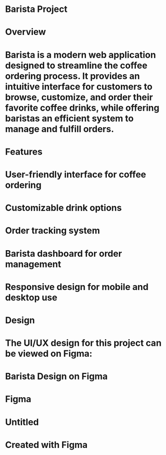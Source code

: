 # Barista Project
# Overview
# Barista is a modern web application designed to streamline the coffee ordering process. It provides an intuitive interface for customers to browse, customize, and order their favorite coffee drinks, while offering baristas an efficient system to manage and fulfill orders.

# Features
# User-friendly interface for coffee ordering
# Customizable drink options
# Order tracking system
# Barista dashboard for order management
# Responsive design for mobile and desktop use

# Design
# The UI/UX design for this project can be viewed on Figma:
# Barista Design on Figma
# Figma
# Untitled
# Created with Figma
